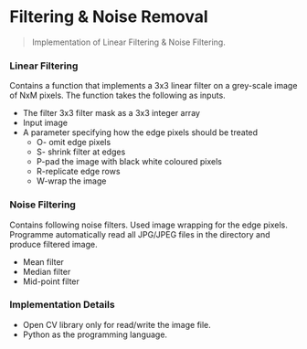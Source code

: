 # Filtering & Noise Removal
> Implementation of Linear Filtering &amp; Noise Filtering.

### Linear Filtering
Contains a function that implements a 3x3 linear filter on a grey-scale image of NxM pixels. The function takes the following as inputs.
* The filter 3x3 filter mask as a 3x3 integer array
* Input image
* A parameter specifying how the edge pixels should be treated
  * O- omit edge pixels
  * S- shrink filter at edges
  * P-pad the image with black white coloured pixels
  * R-replicate edge rows
  * W-wrap the image

### Noise Filtering
Contains following noise filters. Used image wrapping for the edge pixels. Programme automatically read all JPG/JPEG files in the directory and produce filtered image.
* Mean filter
* Median filter
* Mid-point filter
 
### Implementation Details
* Open CV library only for read/write the image file.
* Python as the programming language.
